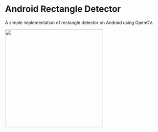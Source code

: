 # Android Rectangle Detector

A simple implementation of rectangle detector on Android using OpenCV.

<img src="https://user-images.githubusercontent.com/12740720/137485630-4e1595e7-9655-4f52-9626-9e3c603b9907.png" width="320">
